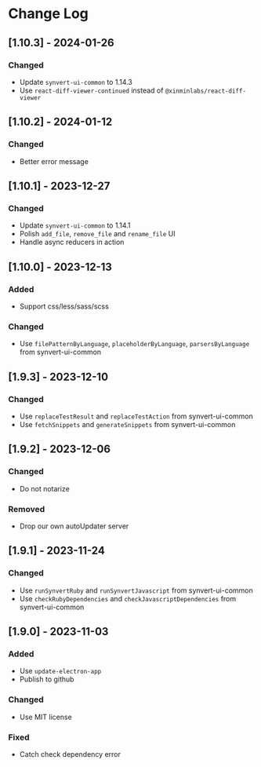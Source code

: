 # Change Log

## [1.10.3] - 2024-01-26

### Changed

- Update `synvert-ui-common` to 1.14.3
- Use `react-diff-viewer-continued` instead of `@xinminlabs/react-diff-viewer`

## [1.10.2] - 2024-01-12

### Changed

- Better error message

## [1.10.1] - 2023-12-27

### Changed

- Update `synvert-ui-common` to 1.14.1
- Polish `add_file`, `remove_file` and `rename_file` UI
- Handle async reducers in action

## [1.10.0] - 2023-12-13

### Added

- Support css/less/sass/scss

### Changed

- Use `filePatternByLanguage`, `placeholderByLanguage`, `parsersByLanguage` from synvert-ui-common

## [1.9.3] - 2023-12-10

### Changed

- Use `replaceTestResult` and `replaceTestAction` from synvert-ui-common
- Use `fetchSnippets` and `generateSnippets` from synvert-ui-common

## [1.9.2] - 2023-12-06

### Changed

- Do not notarize

### Removed

- Drop our own autoUpdater server

## [1.9.1] - 2023-11-24

### Changed

- Use `runSynvertRuby` and `runSynvertJavascript` from synvert-ui-common
- Use `checkRubyDependencies` and `checkJavascriptDependencies` from synvert-ui-common

## [1.9.0] - 2023-11-03

### Added

- Use `update-electron-app`
- Publish to github

### Changed

- Use MIT license

### Fixed

- Catch check dependency error
